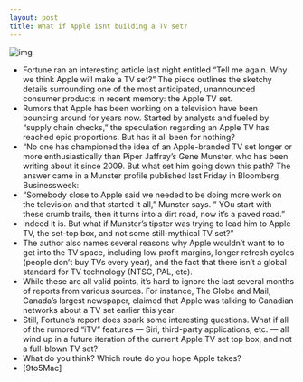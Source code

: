 ```yaml
---
layout: post
title: What if Apple isnt building a TV set?
---
```

![img](http://media.idownloadblog.com/wp-content/uploads/2011/12/itv1.jpg)
* Fortune ran an interesting article last night entitled “Tell me again. Why we think Apple will make a TV set?” The piece outlines the sketchy details surrounding one of the most anticipated, unannounced consumer products in recent memory: the Apple TV set.
* Rumors that Apple has been working on a television have been bouncing around for years now. Started by analysts and fueled by “supply chain checks,” the speculation regarding an Apple TV has reached epic proportions. But has it all been for nothing?
* “No one has championed the idea of an Apple-branded TV set longer or more enthusiastically than Piper Jaffray’s Gene Munster, who has been writing about it since 2009. But what set him going down this path? The answer came in a Munster profile published last Friday in Bloomberg Businessweek:
* “Somebody close to Apple said we needed to be doing more work on the television and that started it all,” Munster says. ” YOu start with these crumb trails, then it turns into a dirt road, now it’s a paved road.”
* Indeed it is. But what if Munster’s tipster was trying to lead him to Apple TV, the set-top box, and not some still-mythical TV set?”
* The author also names several reasons why Apple wouldn’t want to to get into the TV space, including low profit margins, longer refresh cycles (people don’t buy TVs every year), and the fact that there isn’t a global standard for TV technology (NTSC, PAL, etc).
* While these are all valid points, it’s hard to ignore the last several months of reports from various sources. For instance, The Globe and Mail, Canada’s largest newspaper, claimed that Apple was talking to Canadian networks about a TV set earlier this year.
* Still, Fortune’s report does spark some interesting questions. What if all of the rumored “iTV” features — Siri, third-party applications, etc. — all wind up in a future iteration of the current Apple TV set top box, and not a full-blown TV set?
* What do you think? Which route do you hope Apple takes?
* [9to5Mac]

